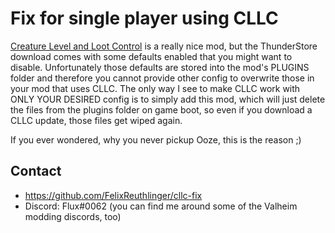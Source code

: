 # Fix for single player using CLLC

[Creature Level and Loot Control](https://valheim.thunderstore.io/package/Smoothbrain/CreatureLevelAndLootControl/) is a
really nice mod, but the ThunderStore download comes with some defaults enabled that you might want to disable.
Unfortunately those defaults are stored into the mod's PLUGINS folder and therefore you cannot provide other config to
overwrite those in your mod that uses CLLC. The only way I see to make CLLC work with ONLY YOUR DESIRED config is to
simply add this mod, which will just delete the files from the plugins folder on game boot, so even if you download a
CLLC update, those files get wiped again.

If you ever wondered, why you never pickup Ooze, this is the reason ;)

## Contact

* https://github.com/FelixReuthlinger/cllc-fix
* Discord: Flux#0062 (you can find me around some of the Valheim modding discords, too)
